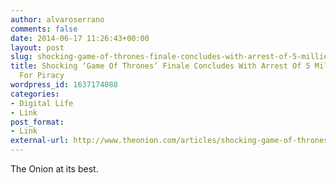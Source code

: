```yaml
---
author: alvaroserrano
comments: false
date: 2014-06-17 11:26:43+00:00
layout: post
slug: shocking-game-of-thrones-finale-concludes-with-arrest-of-5-million-viewers-for-piracy
title: Shocking ‘Game Of Thrones’ Finale Concludes With Arrest Of 5 Million Viewers
  For Piracy
wordpress_id: 1637174088
categories:
- Digital Life
- Link
post_format:
- Link
external-url: http://www.theonion.com/articles/shocking-game-of-thrones-finale-concludes-with-arr,36286/
---
```


The Onion at its best.
